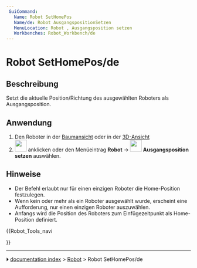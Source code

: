 ```yaml
---
 GuiCommand:
   Name: Robot SetHomePos
   Name/de: Robot AusgangspositionSetzen
   MenuLocation: Robot , Ausgangsposition setzen
   Workbenches: Robot_Workbench/de
---
```


# Robot SetHomePos/de

## Beschreibung

Setzt die aktuelle Position/Richtung des ausgewählten Roboters als Ausgangsposition.

## Anwendung

1.  Den Roboter in der [Baumansicht](Tree_view/de.md) oder in der [3D-Ansicht](3D_view/de.md)
2.  <img alt="" src=images/Robot_SetHomePos.svg  style="width:32px;"> anklicken oder den Menüeintrag **Robot** → **<img src="images/Robot_SetHomePos.svg" width=32px> Ausgangsposition setzen** auswählen.

## Hinweise

-   Der Befehl erlaubt nur für einen einzigen Roboter die Home-Position festzulegen.
-   Wenn kein oder mehr als ein Roboter ausgewählt wurde, erscheint eine Aufforderung, nur einen einzigen Roboter auszuwählen.
-   Anfangs wird die Position des Roboters zum Einfügezeitpunkt als Home-Position definiert.





{{Robot_Tools_navi

}}



---
⏵ [documentation index](../README.md) > [Robot](Robot_Workbench.md) > Robot SetHomePos/de
